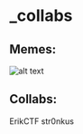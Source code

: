 # _collabs

Memes:
---
  ![alt text](https://i.imgur.com/T4VGgOJ.jpg)
  
 
Collabs:
---
  ErikCTF
  str0nkus
  
